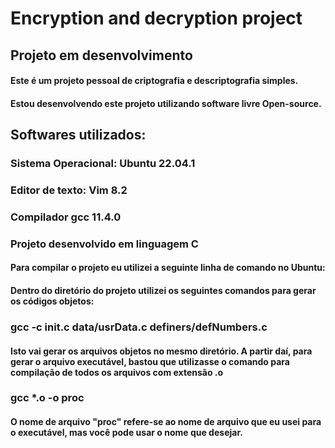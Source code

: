 # Encryption and decryption project

## Projeto em desenvolvimento

#### Este é um projeto pessoal de criptografia e descriptografia simples.

#### Estou desenvolvendo este projeto utilizando software livre Open-source.

## Softwares utilizados:
### Sistema Operacional: Ubuntu 22.04.1
### Editor de texto: Vim 8.2
### Compilador gcc 11.4.0

### Projeto desenvolvido em linguagem C

#### Para compilar o projeto eu utilizei a seguinte linha de comando no Ubuntu:

#### Dentro do diretório do projeto utilizei os seguintes comandos para gerar os códigos objetos:
### gcc -c init.c data/usrData.c definers/defNumbers.c

#### Isto vai gerar os arquivos objetos no mesmo diretório. A partir daí, para gerar o arquivo executável, bastou que utilizasse o comando para compilação de todos os arquivos com extensão .o
### gcc *.o -o proc

#### O nome de arquivo "proc" refere-se ao nome de arquivo que eu usei para o executável, mas você pode usar o nome que desejar.

